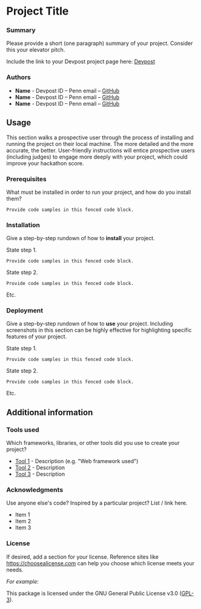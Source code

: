 # Project Title

### Summary

Please provide a short (one paragraph) summary of your project. Consider this your elevator pitch.

Include the link to your Devpost project page here: [Devpost](https://...)

### Authors

* **Name** - Devpost ID – Penn email – [GitHub](https://github.com/user_name)
* **Name** - Devpost ID – Penn email – [GitHub](https://github.com/user_name)
* **Name** - Devpost ID – Penn email – [GitHub](https://github.com/user_name)

## Usage

This section walks a prospective user through the process of installing and running the project on their local machine. The more detailed and the more accurate, the better. User-friendly instructions will entice prospective users (including judges) to engage more deeply with your project, which could improve your hackathon score.

### Prerequisites

What must be installed in order to run your project, and how do you install them?

```
Provide code samples in this fenced code block.
```

### Installation

Give a step-by-step rundown of how to **install** your project.

State step 1.
```
Provide code samples in this fenced code block.
```

State step 2.
```
Provide code samples in this fenced code block.
```

Etc.

### Deployment

Give a step-by-step rundown of how to **use** your project. Including screenshots in this section can be highly effective for highlighting specific features of your project.

State step 1.
```
Provide code samples in this fenced code block.
```

State step 2.
```
Provide code samples in this fenced code block.
```

Etc.

## Additional information

### Tools used

Which frameworks, libraries, or other tools did you use to create your project?

* [Tool 1](https://maven.apache.org/) - Description (e.g. "Web framework used")
* [Tool 2](https://maven.apache.org/) - Description
* [Tool 3](https://maven.apache.org/) - Description

### Acknowledgments

Use anyone else's code? Inspired by a particular project? List / link here.

* Item 1
* Item 2
* Item 3

### License

If desired, add a section for your license. Reference sites like https://choosealicense.com can help you choose which license meets your needs.

*For example:*

This package is licensed under the GNU General Public License v3.0 (<a href="https://choosealicense.com/licenses/gpl-3.0/" target="_blank">GPL-3</a>).
